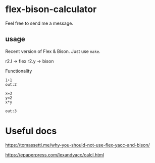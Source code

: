 # flex-bison-calculator

Feel free to send me a message.

## usage

Recent version of Flex & Bison. Just use `make`.

r2.l -> flex
r2.y -> bison

Functionality

```
1+1
out:2
```
```
x=3
y=2
x*y

out:3
```

# Useful docs

<https://tomassetti.me/why-you-should-not-use-flex-yacc-and-bison/>

<https://epaperpress.com/lexandyacc/calcl.html>
